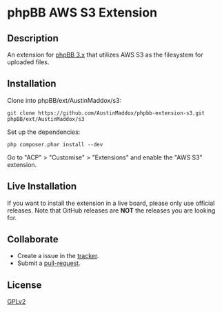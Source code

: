 # phpBB AWS S3 Extension

## Description

An extension for [phpBB 3.x](https://www.phpbb.com) that utilizes AWS S3 as the filesystem for uploaded files.

## Installation

Clone into phpBB/ext/AustinMaddox/s3:

    git clone https://github.com/AustinMaddox/phpbb-extension-s3.git phpBB/ext/AustinMaddox/s3

Set up the dependencies:

    php composer.phar install --dev

Go to "ACP" > "Customise" > "Extensions" and enable the "AWS S3" extension.

## Live Installation

If you want to install the extension in a live board, please only use official releases.
Note that GitHub releases are **NOT** the releases you are looking for.

## Collaborate

* Create a issue in the [tracker](https://github.com/AustinMaddox/s3/issues).
* Submit a [pull-request](https://github.com/AustinMaddox/s3/pulls).

## License

[GPLv2](license.txt)